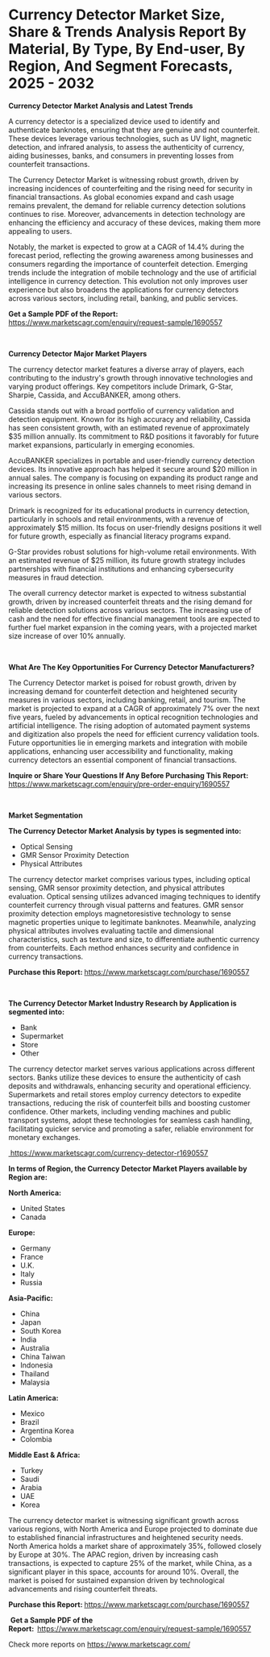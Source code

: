 <p><h1>Currency Detector Market Size, Share & Trends Analysis Report By Material, By Type, By End-user, By Region, And Segment Forecasts, 2025 - 2032</h1></p><p><strong>Currency Detector Market Analysis and Latest Trends</strong></p>
<p><p>A currency detector is a specialized device used to identify and authenticate banknotes, ensuring that they are genuine and not counterfeit. These devices leverage various technologies, such as UV light, magnetic detection, and infrared analysis, to assess the authenticity of currency, aiding businesses, banks, and consumers in preventing losses from counterfeit transactions.</p><p>The Currency Detector Market is witnessing robust growth, driven by increasing incidences of counterfeiting and the rising need for security in financial transactions. As global economies expand and cash usage remains prevalent, the demand for reliable currency detection solutions continues to rise. Moreover, advancements in detection technology are enhancing the efficiency and accuracy of these devices, making them more appealing to users.</p><p>Notably, the market is expected to grow at a CAGR of 14.4% during the forecast period, reflecting the growing awareness among businesses and consumers regarding the importance of counterfeit detection. Emerging trends include the integration of mobile technology and the use of artificial intelligence in currency detection. This evolution not only improves user experience but also broadens the applications for currency detectors across various sectors, including retail, banking, and public services.</p></p>
<p><strong>Get a Sample PDF of the Report:&nbsp;</strong> <a href="https://www.marketscagr.com/enquiry/request-sample/1690557?utm_campaign=3078&utm_medium=2&utm_source=Github&utm_content=ia&utm_term=26032025&utm_id=currency-detector">https://www.marketscagr.com/enquiry/request-sample/1690557</a></p>
<p>&nbsp;</p>
<p><strong>Currency Detector Major Market Players</strong></p>
<p><p>The currency detector market features a diverse array of players, each contributing to the industry's growth through innovative technologies and varying product offerings. Key competitors include Drimark, G-Star, Sharpie, Cassida, and AccuBANKER, among others. </p><p>Cassida stands out with a broad portfolio of currency validation and detection equipment. Known for its high accuracy and reliability, Cassida has seen consistent growth, with an estimated revenue of approximately $35 million annually. Its commitment to R&D positions it favorably for future market expansions, particularly in emerging economies.</p><p>AccuBANKER specializes in portable and user-friendly currency detection devices. Its innovative approach has helped it secure around $20 million in annual sales. The company is focusing on expanding its product range and increasing its presence in online sales channels to meet rising demand in various sectors.</p><p>Drimark is recognized for its educational products in currency detection, particularly in schools and retail environments, with a revenue of approximately $15 million. Its focus on user-friendly designs positions it well for future growth, especially as financial literacy programs expand.</p><p>G-Star provides robust solutions for high-volume retail environments. With an estimated revenue of $25 million, its future growth strategy includes partnerships with financial institutions and enhancing cybersecurity measures in fraud detection.</p><p>The overall currency detector market is expected to witness substantial growth, driven by increased counterfeit threats and the rising demand for reliable detection solutions across various sectors. The increasing use of cash and the need for effective financial management tools are expected to further fuel market expansion in the coming years, with a projected market size increase of over 10% annually.</p></p>
<p>&nbsp;</p>
<p><strong>What Are The Key Opportunities For Currency Detector Manufacturers?</strong></p>
<p><p>The Currency Detector market is poised for robust growth, driven by increasing demand for counterfeit detection and heightened security measures in various sectors, including banking, retail, and tourism. The market is projected to expand at a CAGR of approximately 7% over the next five years, fueled by advancements in optical recognition technologies and artificial intelligence. The rising adoption of automated payment systems and digitization also propels the need for efficient currency validation tools. Future opportunities lie in emerging markets and integration with mobile applications, enhancing user accessibility and functionality, making currency detectors an essential component of financial transactions.</p></p>
<p><strong>Inquire or Share Your Questions If Any Before Purchasing This Report:</strong> <a href="https://www.marketscagr.com/enquiry/pre-order-enquiry/1690557?utm_campaign=3078&utm_medium=2&utm_source=Github&utm_content=ia&utm_term=26032025&utm_id=currency-detector">https://www.marketscagr.com/enquiry/pre-order-enquiry/1690557</a></p>
<p>&nbsp;</p>
<p><strong>Market Segmentation</strong></p>
<p><strong>The Currency Detector Market Analysis by types is segmented into:</strong></p>
<p><ul><li>Optical Sensing</li><li>GMR Sensor Proximity Detection</li><li>Physical Attributes</li></ul></p>
<p><p>The currency detector market comprises various types, including optical sensing, GMR sensor proximity detection, and physical attributes evaluation. Optical sensing utilizes advanced imaging techniques to identify counterfeit currency through visual patterns and features. GMR sensor proximity detection employs magnetoresistive technology to sense magnetic properties unique to legitimate banknotes. Meanwhile, analyzing physical attributes involves evaluating tactile and dimensional characteristics, such as texture and size, to differentiate authentic currency from counterfeits. Each method enhances security and confidence in currency transactions.</p></p>
<p><strong>Purchase this Report:&nbsp;</strong><a href="https://www.marketscagr.com/purchase/1690557?utm_campaign=3078&utm_medium=2&utm_source=Github&utm_content=ia&utm_term=26032025&utm_id=currency-detector">https://www.marketscagr.com/purchase/1690557</a></p>
<p>&nbsp;</p>
<p><strong>The Currency Detector Market Industry Research by Application is segmented into:</strong></p>
<p><ul><li>Bank</li><li>Supermarket</li><li>Store</li><li>Other</li></ul></p>
<p><p>The currency detector market serves various applications across different sectors. Banks utilize these devices to ensure the authenticity of cash deposits and withdrawals, enhancing security and operational efficiency. Supermarkets and retail stores employ currency detectors to expedite transactions, reducing the risk of counterfeit bills and boosting customer confidence. Other markets, including vending machines and public transport systems, adopt these technologies for seamless cash handling, facilitating quicker service and promoting a safer, reliable environment for monetary exchanges.</p></p>
<p><a href="https://www.marketscagr.com/currency-detector-r1690557?utm_campaign=3078&utm_medium=2&utm_source=Github&utm_content=ia&utm_term=26032025&utm_id=currency-detector">&nbsp;https://www.marketscagr.com/currency-detector-r1690557</a></p>
<p><strong>In terms of Region, the Currency Detector Market Players available by Region are:</strong></p>
<p>
    <p> <strong> North America: </strong>
        <ul>
            <li>United States</li>
            <li>Canada</li>
        </ul>
        </p> 
    <p> <strong> Europe: </strong>
        <ul>
            <li>Germany</li>
            <li>France</li>
            <li>U.K.</li>
            <li>Italy</li>
            <li>Russia</li>
        </ul>
        </p> 
    <p> <strong> Asia-Pacific: </strong>
        <ul>
            <li>China</li>
            <li>Japan</li>
            <li>South Korea</li>
            <li>India</li>
            <li>Australia</li>
            <li>China Taiwan</li>
            <li>Indonesia</li>
            <li>Thailand</li>
            <li>Malaysia</li>
        </ul>
        </p> 
    <p> <strong> Latin America: </strong>
        <ul>
            <li>Mexico</li>
            <li>Brazil</li>
            <li>Argentina Korea</li>
            <li>Colombia</li>
        </ul>
        </p> 
    <p> <strong> Middle East & Africa: </strong>
        <ul>
            <li>Turkey</li>
            <li>Saudi</li>
            <li>Arabia</li>
            <li>UAE</li>
            <li>Korea</li>
        </ul>
    </p>
    </p>
<p><p>The currency detector market is witnessing significant growth across various regions, with North America and Europe projected to dominate due to established financial infrastructures and heightened security needs. North America holds a market share of approximately 35%, followed closely by Europe at 30%. The APAC region, driven by increasing cash transactions, is expected to capture 25% of the market, while China, as a significant player in this space, accounts for around 10%. Overall, the market is poised for sustained expansion driven by technological advancements and rising counterfeit threats.</p></p>
<p><strong>Purchase this Report: </strong><a href="https://www.marketscagr.com/purchase/1690557?utm_campaign=3078&utm_medium=2&utm_source=Github&utm_content=ia&utm_term=26032025&utm_id=currency-detector">https://www.marketscagr.com/purchase/1690557</a></p>
<p>&nbsp;<strong>Get a Sample PDF of the Report:&nbsp;&nbsp;</strong><a href="https://www.marketscagr.com/enquiry/request-sample/1690557?utm_campaign=3078&utm_medium=2&utm_source=Github&utm_content=ia&utm_term=26032025&utm_id=currency-detector">https://www.marketscagr.com/enquiry/request-sample/1690557</a></p>
<p><strong></strong></p>
<p>Check more reports on <a href="https://www.marketscagr.com/?utm_campaign=3078&utm_medium=2&utm_source=Github&utm_content=ia&utm_term=26032025&utm_id=currency-detector">https://www.marketscagr.com/</a></p>